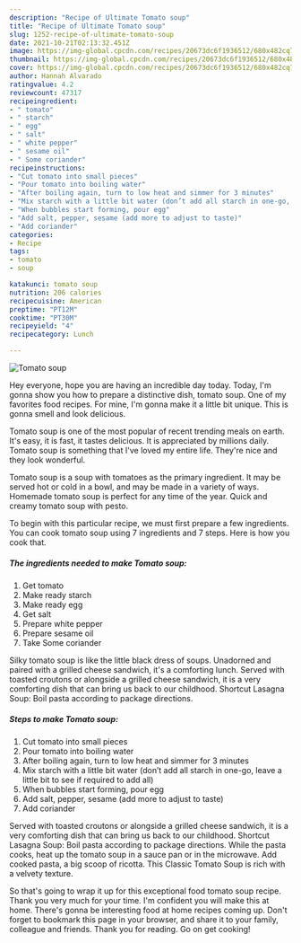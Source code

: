 ```yaml
---
description: "Recipe of Ultimate Tomato soup"
title: "Recipe of Ultimate Tomato soup"
slug: 1252-recipe-of-ultimate-tomato-soup
date: 2021-10-21T02:13:32.451Z
image: https://img-global.cpcdn.com/recipes/20673dc6f1936512/680x482cq70/tomato-soup-recipe-main-photo.jpg
thumbnail: https://img-global.cpcdn.com/recipes/20673dc6f1936512/680x482cq70/tomato-soup-recipe-main-photo.jpg
cover: https://img-global.cpcdn.com/recipes/20673dc6f1936512/680x482cq70/tomato-soup-recipe-main-photo.jpg
author: Hannah Alvarado
ratingvalue: 4.2
reviewcount: 47317
recipeingredient:
- " tomato"
- " starch"
- " egg"
- " salt"
- " white pepper"
- " sesame oil"
- " Some coriander"
recipeinstructions:
- "Cut tomato into small pieces"
- "Pour tomato into boiling water"
- "After boiling again, turn to low heat and simmer for 3 minutes"
- "Mix starch with a little bit water (don’t add all starch in one-go, leave a little bit to see if required to add all)"
- "When bubbles start forming, pour egg"
- "Add salt, pepper, sesame (add more to adjust to taste)"
- "Add coriander"
categories:
- Recipe
tags:
- tomato
- soup

katakunci: tomato soup 
nutrition: 206 calories
recipecuisine: American
preptime: "PT12M"
cooktime: "PT30M"
recipeyield: "4"
recipecategory: Lunch

---
```



![Tomato soup](https://img-global.cpcdn.com/recipes/20673dc6f1936512/680x482cq70/tomato-soup-recipe-main-photo.jpg)

Hey everyone, hope you are having an incredible day today. Today, I'm gonna show you how to prepare a distinctive dish, tomato soup. One of my favorites food recipes. For mine, I'm gonna make it a little bit unique. This is gonna smell and look delicious.

Tomato soup is one of the most popular of recent trending meals on earth. It's easy, it is fast, it tastes delicious. It is appreciated by millions daily. Tomato soup is something that I've loved my entire life. They're nice and they look wonderful.

Tomato soup is a soup with tomatoes as the primary ingredient. It may be served hot or cold in a bowl, and may be made in a variety of ways. Homemade tomato soup is perfect for any time of the year. Quick and creamy tomato soup with pesto.


To begin with this particular recipe, we must first prepare a few ingredients. You can cook tomato soup using 7 ingredients and 7 steps. Here is how you cook that.

<!--inarticleads1-->

##### The ingredients needed to make Tomato soup:

1. Get  tomato
1. Make ready  starch
1. Make ready  egg
1. Get  salt
1. Prepare  white pepper
1. Prepare  sesame oil
1. Take  Some coriander


Silky tomato soup is like the little black dress of soups. Unadorned and paired with a grilled cheese sandwich, it&#39;s a comforting lunch. Served with toasted croutons or alongside a grilled cheese sandwich, it is a very comforting dish that can bring us back to our childhood. Shortcut Lasagna Soup: Boil pasta according to package directions. 

<!--inarticleads2-->

##### Steps to make Tomato soup:

1. Cut tomato into small pieces
1. Pour tomato into boiling water
1. After boiling again, turn to low heat and simmer for 3 minutes
1. Mix starch with a little bit water (don’t add all starch in one-go, leave a little bit to see if required to add all)
1. When bubbles start forming, pour egg
1. Add salt, pepper, sesame (add more to adjust to taste)
1. Add coriander


Served with toasted croutons or alongside a grilled cheese sandwich, it is a very comforting dish that can bring us back to our childhood. Shortcut Lasagna Soup: Boil pasta according to package directions. While the pasta cooks, heat up the tomato soup in a sauce pan or in the microwave. Add cooked pasta, a big scoop of ricotta. This Classic Tomato Soup is rich with a velvety texture. 

So that's going to wrap it up for this exceptional food tomato soup recipe. Thank you very much for your time. I'm confident you will make this at home. There's gonna be interesting food at home recipes coming up. Don't forget to bookmark this page in your browser, and share it to your family, colleague and friends. Thank you for reading. Go on get cooking!
